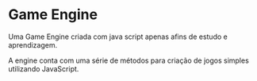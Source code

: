 # Game Engine

Uma Game Engine criada com java script apenas afins de estudo e aprendizagem.

A engine conta com uma série de métodos para criação de jogos simples utilizando JavaScript.

